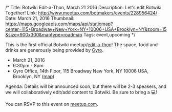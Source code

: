 /*
Title: Botwiki Edit-a-Thon, March 21 2016
Description: Let's edit Botwiki. Together!
Link: http://www.meetup.com/botmakers/events/228956424/
Date: March 21, 2016
Thumbnail: https://maps.googleapis.com/maps/api/staticmap?center=115+Broadway+New+York+NY+10006+USA+Brooklyn+NY&zoom=15&size=900x300&maptype=roadmap
Tags: event,upcoming
*/


This is the first official Botwiki meetup/[edit-a-thon](https://en.wikipedia.org/wiki/Edit-a-thon)! The space, food and drinks are generously being provided by [Gyro](https://www.gyro.com/).

- March 21, 2016
- 6:30pm - 8pm
- Gyro Office, 14th Floor, 115 Broadway New York, NY 10006 USA, Brooklyn, NY ([map](https://www.google.com/maps/dir/Current+Location/115+Broadway+New+York+NY+10006+USA+Brooklyn+NY))

Agenda: Details will be announced soon, but there will be 2-3 speakers, and we will collaboratively edit/add content to Botwiki. Be sure to bring a 💻!

You can RSVP to this event on [meetup.com](http://www.meetup.com/botmakers/events/228956424/).
